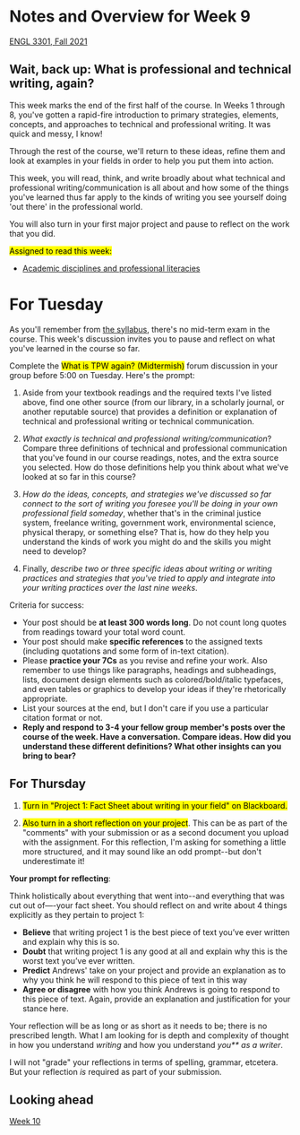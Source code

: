 # Notes and Overview for Week 9
[ENGL 3301, Fall 2021](../calendar.html)

## Wait, back up: What is professional and technical writing, again?

This week marks the end of the first half of the course. In Weeks 1 through 8, you've gotten a rapid-fire introduction to primary strategies, elements, concepts, and approaches to technical and professional writing. It was quick and messy, I know!

Through the rest of the course, we'll return to these ideas, refine them and look at examples in your fields in order to help you put them into action.

This week, you will read, think, and write broadly about what technical and professional writing/communication is all about and how some of the things you've learned thus far apply to the kinds of writing you see yourself doing 'out there' in the professional world.

You will also turn in your first major project and pause to reflect on the work that you did.

<mark>Assigned to read this week:</mark>
 - [Academic disciplines and professional literacies](https://openenglishatslcc.pressbooks.com/chapter/so-you-wanna-be-an-engineer-a-welder-a-teacher-academic-disciplines-and-professional-literacies/)


# For Tuesday

As you'll remember from [the syllabus](../index.html), there's no mid-term exam in the course. This week's discussion invites you to pause and reflect on what you've learned in the course so far.

Complete the <mark>What is TPW again? (Midtermish)</mark> forum discussion in your group before 5:00 on Tuesday. Here's the prompt:

  1. Aside from your textbook readings and the required texts I've listed above, find one other source (from our library, in a scholarly journal, or another reputable source) that provides a definition or explanation of technical and professional writing or technical communication.

  2. _What exactly is technical and professional writing/communication_? Compare three definitions of technical and professional communication that you've found in our course readings, notes, and the extra source you selected. How do those definitions help you think about what we've looked at so far in this course?

  3. _How do the ideas, concepts, and strategies we've discussed so far connect to the sort of writing you foresee you'll be doing in your own professional field someday_, whether that's in the criminal justice system, freelance writing, government work, environmental science, physical therapy, or something else? That is, how do they help you understand the kinds of work you might do and the skills you might need to develop?

  4. Finally, _describe two or three specific ideas about writing or writing practices and strategies that you've tried to apply and integrate into your writing practices over the last nine weeks_.

Criteria for success:
  - Your post should be **at least 300 words long**. Do not count long quotes from readings toward your total word count.
  - Your post should make  **specific references**  to the assigned texts (including quotations and some form of in-text citation).
  - Please **practice your 7Cs** as you revise and refine your work. Also remember to use things like paragraphs, headings and subheadings, lists, document design elements such as colored/bold/italic typefaces, and even tables or graphics to develop your ideas if they're rhetorically appropriate.
  - List your sources at the end, but I don't care if you use a particular citation format or not.
  - **Reply and respond to 3-4 your fellow group member&#39;s posts over the course of the week. Have a conversation. Compare ideas. How did you understand these different definitions? What other insights can you bring to bear?**

## For Thursday

1. <mark>Turn in "Project 1: Fact Sheet about writing in your field" on Blackboard.</mark>

2. <mark>Also turn in a short reflection on your project</mark>. This can be as part of the "comments" with your submission or as a second document you upload with the assignment. For this reflection, I'm asking for something a little more structured, and it may sound like an odd prompt--but don't underestimate it!

**Your prompt for reflecting**:

Think holistically about everything that went into--and everything that was cut out of—-your fact sheet. You should reflect on and write about 4 things explicitly as they pertain to project 1:
 - **Believe** that writing project 1 is the best piece of text you’ve ever written and explain why this is so.
 - **Doubt** that writing project 1 is any good at all and explain why this is the worst text you’ve ever written.
 - **Predict** Andrews' take on your project and provide an explanation as to why you think he will respond to this piece of text in this way
 - **Agree or disagree** with how you think Andrews is going to respond to this piece of text. Again, provide an explanation and justification for your stance here.

Your reflection will be as long or as short as it needs to be; there is no prescribed length. What I am looking for is depth and complexity of thought in how you understand _writing_ and how you understand _you** as a writer_.

I will not "grade" your reflections in terms of spelling, grammar, etcetera. But your reflection _is_ required as part of your submission.


## Looking ahead

[Week 10](week-10-notes)

